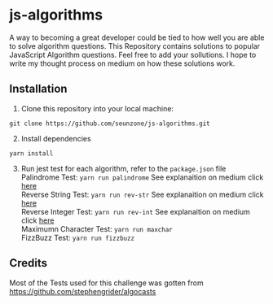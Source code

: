 # js-algorithms

A way to becoming a great developer could be tied to how well you are able to solve algorithm questions.
This Repository contains solutions to popular JavaScript Algorithm questions.
Feel free to add your sollutions.
I hope to write my thought process on medium on how these solutions work.

## Installation

1. Clone this repository into your local machine:

```
git clone https://github.com/seunzone/js-algorithms.git
```

2. Install dependencies

```
yarn install
```

3. Run jest test for each algorithm, refer to the `package.json` file <br>
   Palindrome Test: `yarn run palindrome` See explanaition on medium click [here](https://medium.com/@darealseun/javascript-algorithms-part-1-palindrome-fdb1bf84eae7)<br>
   Reverse String Test: `yarn run rev-str` See explanaition on medium click [here](https://medium.com/@darealseun/javascript-algorithms-part-2-reversed-strings-and-integers-1cee9175d746)<br>
   Reverse Integer Test: `yarn run rev-int` See explanaition on medium click [here](https://medium.com/@darealseun/javascript-algorithms-part-2-reversed-strings-and-integers-1cee9175d746)<br>
   Maximumn Character Test: `yarn run maxchar` <br>
   FizzBuzz Test: `yarn run fizzbuzz` <br>

## Credits

Most of the Tests used for this challenge was gotten from https://github.com/stephengrider/algocasts
